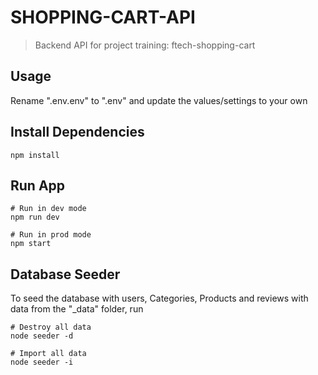 # SHOPPING-CART-API

> Backend API for project training: ftech-shopping-cart

## Usage

Rename ".env.env" to ".env" and update the values/settings to your own

## Install Dependencies

```
npm install
```

## Run App

```
# Run in dev mode
npm run dev

# Run in prod mode
npm start
```

## Database Seeder

To seed the database with users, Categories, Products and reviews with data from the "\_data" folder, run

```
# Destroy all data
node seeder -d

# Import all data
node seeder -i
```

